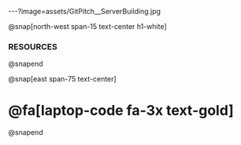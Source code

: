---?image=assets/GitPitch__ServerBuilding.jpg

@snap[north-west span-15 text-center h1-white]
### RESOURCES
@snapend

@snap[east span-75 text-center]
# @fa[laptop-code fa-3x text-gold]
@snapend
